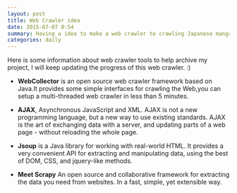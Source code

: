 ```yaml
---
layout: post
title: Web Crawler idea
date: 2015-07-07 0:54
summary: Having a idea to make a web crawler to crawling Japanese manga weekly, so that I don't need to wait for manga website update.
categories: daily
---
```


Here is some information about web crawler tools to help archive my project, I will keep updating the progress of this web crawler. :)

- **WebCollector** is an open source web crawler framework based on Java.It provides some simple interfaces for crawling the Web,you can setup a multi-threaded web crawler in less than 5 minutes.


- **AJAX**, Asynchronous JavaScript and XML. AJAX is not a new programming language, but a new way to use existing standards. AJAX is the art of exchanging data with a server, and updating parts of a web page - without reloading the whole page.


- **Jsoup** is a Java library for working with real-world HTML. It provides a very convenient API for extracting and manipulating data, using the best of DOM, CSS, and jquery-like methods.


- **Meet Scrapy** An open source and collaborative framework for extracting the data you need from websites. In a fast, simple, yet extensible way.


